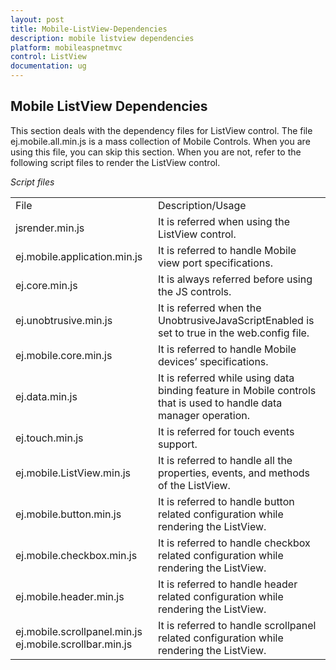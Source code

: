 ```yaml
---
layout: post
title: Mobile-ListView-Dependencies
description: mobile listview dependencies
platform: mobileaspnetmvc
control: ListView
documentation: ug
---
```


## Mobile ListView Dependencies

This section deals with the dependency files for ListView control. The file ej.mobile.all.min.js is a mass collection of Mobile Controls. When you are using this file, you can skip this section. When you are not, refer to the following script files to render the ListView control.

_Script files_

<table>
<tr>
<td>
File                          </td><td>
Description/Usage</td></tr>
<tr>
<td>
jsrender.min.js</td><td>
It is referred when using the ListView control.</td></tr>
<tr>
<td>
ej.mobile.application.min.js</td><td>
It is referred to handle Mobile view port specifications.</td></tr>
<tr>
<td>
ej.core.min.js</td><td>
It is always referred before using the JS controls.</td></tr>
<tr>
<td>
ej.unobtrusive.min.js</td><td>
It is referred when the UnobtrusiveJavaScriptEnabled is set to true in the web.config file.</td></tr>
<tr>
<td>
ej.mobile.core.min.js</td><td>
It is referred to handle Mobile devices’ specifications.</td></tr>
<tr>
<td>
ej.data.min.js</td><td>
It is referred while using data binding feature in Mobile controls that is used to handle data manager operation.</td></tr>
<tr>
<td>
ej.touch.min.js</td><td>
It is referred for touch events support.</td></tr>
<tr>
<td>
ej.mobile.ListView.min.js</td><td>
 It is referred to handle all the properties, events, and methods of the ListView.</td></tr>
<tr>
<td>
ej.mobile.button.min.js</td><td>
It is referred to handle button related configuration while rendering the ListView.</td></tr>
<tr>
<td>
ej.mobile.checkbox.min.js</td><td>
 It is referred to handle checkbox related configuration while rendering the ListView.</td></tr>
<tr>
<td>
ej.mobile.header.min.js</td><td>
It is referred to handle header related configuration while rendering the ListView.</td></tr>
<tr>
<td>
ej.mobile.scrollpanel.min.js ej.mobile.scrollbar.min.js</td><td>
It is referred to handle scrollpanel related configuration while rendering the ListView.</td></tr>
</table>


